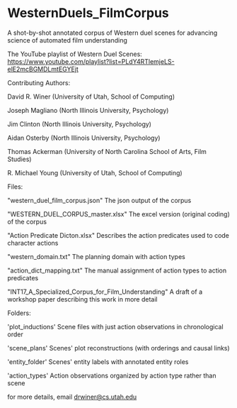 # WesternDuels_FilmCorpus
A shot-by-shot annotated corpus of Western duel scenes for advancing science of automated film understanding


The YouTube playlist of Western Duel Scenes:
https://www.youtube.com/playlist?list=PLdY4RTlemjeLS-elE2mcBGMDLmtEGYEjt


Contributing Authors:

David R. Winer (University of Utah, School of Computing)

Joseph Magliano (North Illinois University, Psychology)

Jim Clinton (North Illinois University, Psychology)

Aidan Osterby (North Illinois University, Psychology)

Thomas Ackerman (University of North Carolina School of Arts, Film Studies)

R. Michael Young (University of Utah, School of Computing)


Files:

"western_duel_film_corpus.json"
The json output of the corpus

"WESTERN_DUEL_CORPUS_master.xlsx"
The excel version (original coding) of the corpus

"Action Predicate Dicton.xlsx" 
Describes the action predicates used to code character actions

"western_domain.txt" 
The planning domain with action types

"action_dict_mapping.txt" 
The manual assignment of action types to action predicates

"INT17_A_Specialized_Corpus_for_Film_Understanding"
A draft of a workshop paper describing this work in more detail


Folders:

'plot_inductions'
Scene files with just action observations in chronological order

'scene_plans' 
Scenes' plot reconstructions (with orderings and causal links)

'entity_folder'
Scenes' entity labels with annotated entity roles

'action_types'
Action observations organized by action type rather than scene


for more details, email drwiner@cs.utah.edu